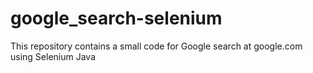 # google_search-selenium
This repository contains a small code for Google search at google.com using Selenium Java
